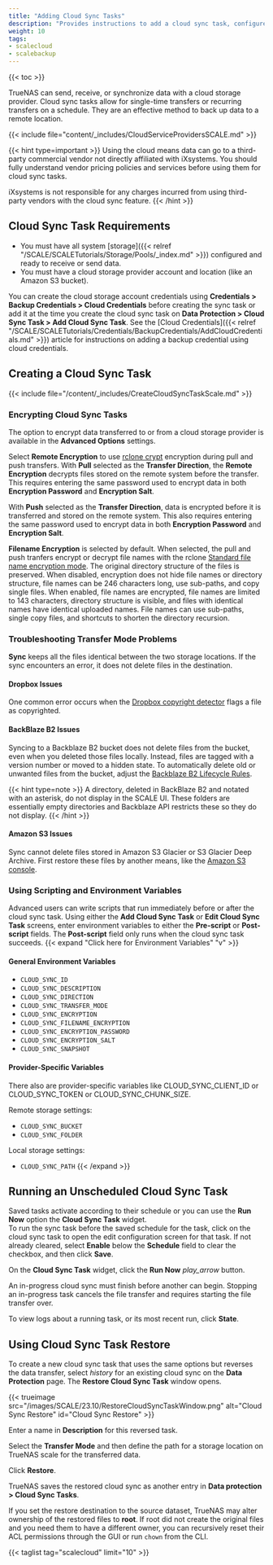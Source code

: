 ```yaml
---
title: "Adding Cloud Sync Tasks"
description: "Provides instructions to add a cloud sync task, configure environment variables, run an unscheduled sync task, create a copy of a task with a reversed transfer mode, and troubleshoot common issues with some cloud storage providers."
weight: 10
tags:
- scalecloud
- scalebackup
---
```


{{< toc >}}

TrueNAS can send, receive, or synchronize data with a cloud storage provider. 
Cloud sync tasks allow for single-time transfers or recurring transfers on a schedule. They are an effective method to back up data to a remote location.

{{< include file="content/_includes/CloudServiceProvidersSCALE.md" >}}

{{< hint type=important >}}
Using the cloud means data can go to a third-party commercial vendor not directly affiliated with iXsystems. You should fully understand vendor pricing policies and services before using them for cloud sync tasks.

iXsystems is not responsible for any charges incurred from using third-party vendors with the cloud sync feature.
{{< /hint >}}

## Cloud Sync Task Requirements

* You must have all system [storage]({{< relref "/SCALE/SCALETutorials/Storage/Pools/_index.md" >}}) configured and ready to receive or send data.
* You must have a cloud storage provider account and location (like an Amazon S3 bucket).

You can create the cloud storage account credentials using **Credentials > Backup Credentials > Cloud Credentials** before creating the sync task or add it at the time you create the cloud sync task on **Data Protection > Cloud Sync Task > Add Cloud Sync Task**. See the [Cloud Credentials]({{< relref "/SCALE/SCALETutorials/Credentials/BackupCredentials/AddCloudCredentials.md" >}}) article for instructions on adding a backup credential using cloud credentials.

## Creating a Cloud Sync Task

{{< include file="/content/_includes/CreateCloudSyncTaskScale.md" >}}

### Encrypting Cloud Sync Tasks

The option to encrypt data transferred to or from a cloud storage provider is available in the **Advanced Options** settings.

Select **Remote Encryption** to use [rclone crypt](https://rclone.org/crypt/) encryption during pull and push transfers. 
With **Pull** selected as the **Transfer Direction**, the **Remote Encryption** decrypts files stored on the remote system before the transfer. 
This requires entering the same password used to encrypt data in both **Encryption Password** and **Encryption Salt**. 

With **Push** selected as the **Transfer Direction**, data is encrypted before it is transferred and stored on the remote system. This also requires entering the same password used to encrypt data in both **Encryption Password** and **Encryption Salt**.

**Filename Encryption** is selected by default. When selected, the pull and push tranfers encrypt or decrypt file names with the rclone [Standard file name encryption mode](https://rclone.org/crypt//#file-name-encryption-modes). 
The original directory structure of the files is preserved. 
When disabled, encryption does not hide file names or directory structure, file names can be 246 characters long, use sub-paths, and copy single files. 
When enabled, file names are encrypted, file names are limited to 143 characters, directory structure is visible, and files with identical names have identical uploaded names. 
File names can use sub-paths, single copy files, and shortcuts to shorten the directory recursion.

### Troubleshooting Transfer Mode Problems
**Sync** keeps all the files identical between the two storage locations. 
If the sync encounters an error, it does not delete files in the destination.

#### Dropbox Issues
One common error occurs when the [Dropbox copyright detector](https://techcrunch.com/2014/03/30/how-dropbox-knows-when-youre-sharing-copyrighted-stuff-without-actually-looking-at-your-stuff/) flags a file as copyrighted.

#### BackBlaze B2 Issues
Syncing to a Backblaze B2 bucket does not delete files from the bucket, even when you deleted those files locally. 
Instead, files are tagged with a version number or moved to a hidden state. 
To automatically delete old or unwanted files from the bucket, adjust the [Backblaze B2 Lifecycle Rules](https://www.backblaze.com/blog/backblaze-b2-lifecycle-rules/).

{{< hint type=note >}}
A directory, deleted in BackBlaze B2 and notated with an asterisk, do not display in the SCALE UI. These folders are essentially empty directories and Backblaze API restricts these so they do not display.
{{< /hint >}}
#### Amazon S3 Issues
Sync cannot delete files stored in Amazon S3 Glacier or S3 Glacier Deep Archive. 
First restore these files by another means, like the [Amazon S3 console](https://docs.aws.amazon.com/AmazonS3/latest/user-guide/restore-archived-objects.html).

### Using Scripting and Environment Variables

Advanced users can write scripts that run immediately before or after the cloud sync task. 
Using either the **Add Cloud Sync Task** or **Edit Cloud Sync Task** screens, enter environment variables to either the **Pre-script** or **Post-script** fields.
The **Post-script** field only runs when the cloud sync task succeeds. 
{{< expand "Click here for Environment Variables" "v" >}}

#### General Environment Variables

* `CLOUD_SYNC_ID`
* `CLOUD_SYNC_DESCRIPTION`
* `CLOUD_SYNC_DIRECTION`
* `CLOUD_SYNC_TRANSFER_MODE`
* `CLOUD_SYNC_ENCRYPTION`
* `CLOUD_SYNC_FILENAME_ENCRYPTION`
* `CLOUD_SYNC_ENCRYPTION_PASSWORD`
* `CLOUD_SYNC_ENCRYPTION_SALT`
* `CLOUD_SYNC_SNAPSHOT`

#### Provider-Specific Variables
There also are provider-specific variables like CLOUD_SYNC_CLIENT_ID or CLOUD_SYNC_TOKEN or CLOUD_SYNC_CHUNK_SIZE.

Remote storage settings:
* `CLOUD_SYNC_BUCKET`
* `CLOUD_SYNC_FOLDER`

Local storage settings:
* `CLOUD_SYNC_PATH`
{{< /expand >}}

## Running an Unscheduled Cloud Sync Task 

Saved tasks activate according to their schedule or you can use the **Run Now** option the **Cloud Sync Task** widget.  
To run the sync task before the saved schedule for the task, click on the cloud sync task to open the edit configuration screen for that task. 
If not already cleared, select **Enable** below the **Schedule** field to clear the checkbox, and then click **Save**.

On the **Cloud Sync Task** widget, click the **Run Now** <i class="material-icons" aria-hidden="true" title="Run Now">play_arrow</i> button.

An in-progress cloud sync must finish before another can begin. 
Stopping an in-progress task cancels the file transfer and requires starting the file transfer over.

To view logs about a running task, or its most recent run, click **State**.

## Using Cloud Sync Task Restore

To create a new cloud sync task that uses the same options but reverses the data transfer, select <i class="material-icons" aria-hidden="true" title="Restore">history</i> for an existing cloud sync on the **Data Protection** page. The **Restore Cloud Sync Task** window opens.

{{< trueimage src="/images/SCALE/23.10/RestoreCloudSyncTaskWindow.png" alt="Cloud Sync Restore" id="Cloud Sync Restore" >}}

Enter a name in **Description** for this reversed task.

Select the **Transfer Mode** and then define the path for a storage location on TrueNAS scale for the transferred data.

Click **Restore**.

TrueNAS saves the restored cloud sync as another entry in **Data protection > Cloud Sync Tasks**.

If you set the restore destination to the source dataset, TrueNAS may alter ownership of the restored files to **root**. If root did not create the original files and you need them to have a different owner, you can recursively reset their ACL permissions through the GUI or run `chown` from the CLI.

{{< taglist tag="scalecloud" limit="10" >}}
